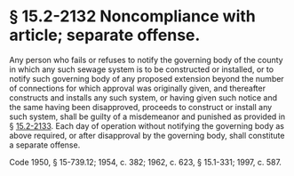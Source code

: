 # § 15.2-2132 Noncompliance with article; separate offense.

<p>Any person who fails or refuses to notify the governing body of the county in which any such sewage system is to be constructed or installed, or to notify such governing body of any proposed extension beyond the number of connections for which approval was originally given, and thereafter constructs and installs any such system, or having given such notice and the same having been disapproved, proceeds to construct or install any such system, shall be guilty of a misdemeanor and punished as provided in § <a href='http://law.lis.virginia.gov/vacode/15.2-2133/'>15.2-2133</a>. Each day of operation without notifying the governing body as above required, or after disapproval by the governing body, shall constitute a separate offense.</p><p>Code 1950, § 15-739.12; 1954, c. 382; 1962, c. 623, § 15.1-331; 1997, c. 587.</p>